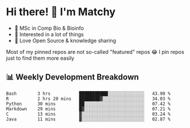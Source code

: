 # Hi there! 👋 I'm Matchy

- 🧬 MSc in Comp Bio & Bioinfo
- 🎈 Interested in a lot of things
- 💜 Love Open Source & knowledge sharing

Most of my pinned repos are not so-called "featured" repos 😂 I pin repos just to find them more easily

## 📊 Weekly Development Breakdown

<!--START_SECTION:waka-->

```text
Bash        3 hrs           ███████████░░░░░░░░░░░░░░   43.90 %
R           2 hrs 20 mins   ████████▓░░░░░░░░░░░░░░░░   34.03 %
Python      30 mins         ██░░░░░░░░░░░░░░░░░░░░░░░   07.42 %
Markdown    29 mins         █▓░░░░░░░░░░░░░░░░░░░░░░░   07.21 %
C           13 mins         ▓░░░░░░░░░░░░░░░░░░░░░░░░   03.24 %
Java        11 mins         ▓░░░░░░░░░░░░░░░░░░░░░░░░   02.87 %
```

<!--END_SECTION:waka-->
